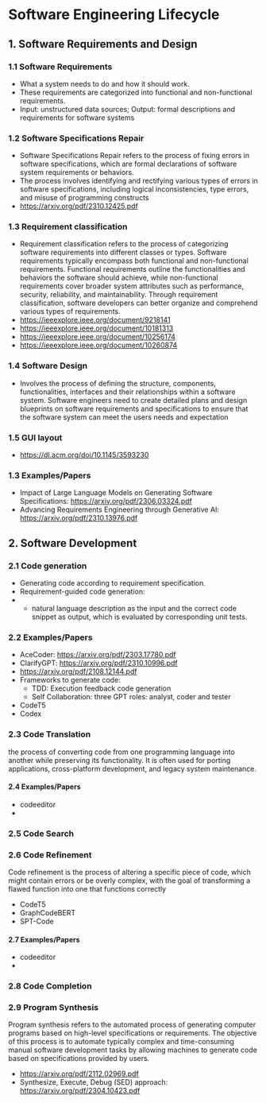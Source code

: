 # Software Engineering Lifecycle

## 1. Software Requirements and Design
### 1.1 Software Requirements
- What a system needs to do and how it should work. 
- These requirements are categorized into functional and non-functional requirements.
- Input: unstructured data sources; Output: formal descriptions and requirements
for software systems

### 1.2 Software Specifications Repair
- Software Specifications Repair refers to the process of fixing
errors in software specifications, which are formal declarations of software system requirements or behaviors.
- The process involves identifying and rectifying various types of
errors in software specifications, including logical inconsistencies, type errors, and misuse of programming constructs
- https://arxiv.org/pdf/2310.12425.pdf

### 1.3 Requirement classification
- Requirement classification refers to the process of categorizing software requirements into different classes or types. Software requirements typically encompass both functional and non-functional requirements. Functional requirements outline the functionalities and behaviors the
software should achieve, while non-functional requirements
cover broader system attributes such as performance, security, reliability, and maintainability. Through requirement
classification, software developers can better organize and
comprehend various types of requirements.
- https://ieeexplore.ieee.org/document/9218141
- https://ieeexplore.ieee.org/document/10181313
- https://ieeexplore.ieee.org/document/10256174
- https://ieeexplore.ieee.org/document/10260874

### 1.4 Software Design
- Involves the process of defining the structure, components, functionalities, interfaces and their relationships within a software system.
Software engineers need to create detailed plans and design blueprints on software requirements and specifications to ensure that the software system can meet the users needs and expectation

### 1.5 GUI layout
- https://dl.acm.org/doi/10.1145/3593230

### 1.3 Examples/Papers
-  Impact of Large Language Models on Generating
Software Specifications: https://arxiv.org/pdf/2306.03324.pdf
 - Advancing Requirements Engineering through
Generative AI: https://arxiv.org/pdf/2310.13976.pdf

## 2. Software Development
### 2.1 Code generation
- Generating code according to requirement specification.
- Requirement-guided code generation:
- - natural language description as the input and the correct code snippet as output, which is evaluated by corresponding unit tests.

### 2.2 Examples/Papers
- AceCoder: https://arxiv.org/pdf/2303.17780.pdf
- ClarifyGPT: https://arxiv.org/pdf/2310.10996.pdf
- https://arxiv.org/pdf/2108.12144.pdf
- Frameworks to generate code:
  - TDD: Execution feedback code generation
  - Self Collaboration: three GPT roles: analyst, coder and tester
- CodeT5
- Codex

### 2.3 Code Translation
the process of converting code from one programming language into
another while preserving its functionality. It is often used
for porting applications, cross-platform development, and
legacy system maintenance.

#### 2.4 Examples/Papers
- codeeditor
- 

### 2.5 Code Search

### 2.6 Code Refinement
Code refinement is the process of altering a specific piece of code, which might contain errors
or be overly complex, with the goal of transforming a flawed
function into one that functions correctly

- CodeT5
- GraphCodeBERT
- SPT-Code

#### 2.7 Examples/Papers
- codeeditor
- 

### 2.8 Code Completion

### 2.9 Program Synthesis
Program synthesis refers to the automated process of generating computer programs based on high-level specifications
or requirements. The objective of this process is to automate typically complex and time-consuming manual software
development tasks by allowing machines to generate code based on specifications provided by users.

- https://arxiv.org/pdf/2112.02969.pdf
- Synthesize, Execute, Debug (SED) approach: https://arxiv.org/pdf/2304.10423.pdf